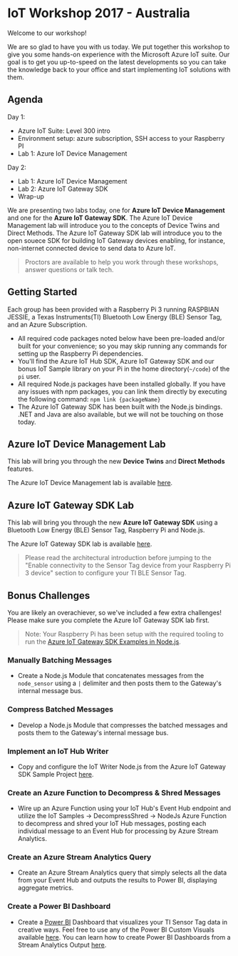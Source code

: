# IoT Workshop 2017 - Australia 

Welcome to our workshop! 

We are so glad to have you with us today. We put together this workshop to give you some hands-on experience with the Microsoft Azure IoT suite. Our goal is to get you up-to-speed on the latest developments so you can take the knowledge back to your office and start implementing IoT solutions with them.

## Agenda
Day 1: 
- Azure IoT Suite: Level 300 intro 
- Environment setup: azure subscription, SSH access to your Raspberry PI
- Lab 1: Azure IoT Device Management

Day 2:
- Lab 1: Azure IoT Device Management
- Lab 2: Azure IoT Gateway SDK
- Wrap-up

We are presenting two labs today, one for **Azure IoT Device Management** and 
one for the **Azure IoT Gateway SDK**.  The Azure IoT Device Management lab will introduce you to the concepts of Device Twins and Direct Methods. The Azure IoT Gateway SDK lab will introduce you to the open souece SDK for building IoT Gateway devices enabling, for instance, non-internet connected device to send data to Azure IoT. 

> Proctors are available to help you work through these workshops, answer questions or talk tech.

## Getting Started
Each group has been provided with a Raspberry Pi 3 running RASPBIAN JESSIE, a Texas Instruments(TI) 
Bluetooth Low Energy (BLE) Sensor Tag, and an Azure Subscription.  

- All required code packages noted below have been pre-loaded and/or built for 
your convenience; so you may skip running any commands for setting up the Raspberry Pi dependencies.  
- You'll find 
the Azure IoT Hub SDK, Azure IoT Gateway SDK and our bonus IoT Sample library on your Pi in the home directory(`~/code`) of the `pi` user.
- All required Node.js packages have been installed globally. If you have any issues with npm packages, you can link them directly by executing the following command: `npm link {packageName}`
- The Azure IoT Gateway SDK has been built with the Node.js bindings. .NET and Java are also available, but we will not be touching on those today.  

## Azure IoT Device Management Lab

This lab will bring you through the new **Device Twins** and **Direct Methods** features. 

The Azure IoT Device Management lab is available [here](https://github.com/Azure/azure-iot-sdks/tree/mvp_summit/c/serializer/samples/devicetwin_configupdate#how-to-update-configuration-and-reboot-an-iot-device-with-azure-iot-device-twins). 


## Azure IoT Gateway SDK Lab 

This lab will bring you through the new **Azure IoT Gateway SDK** using a Bluetooth Low Energy (BLE) Sensor Tag, Raspberry Pi and Node.js.

The Azure IoT Gateway SDK lab is available [here](iot-hub-gateway-sdk-physical-device.md).


>Please read the architectural introduction before jumping to the "Enable connectivity to the Sensor Tag device from your Raspberry Pi 3 device"
section to configure your TI BLE Sensor Tag.

## Bonus Challenges

You are likely an overachiever, so we've included a few extra challenges!  Please make sure you complete the Azure IoT Gateway SDK lab first.

> Note: Your Raspberry Pi has been setup with the required tooling 
to run the [Azure IoT Gateway SDK Examples in Node.js](https://github.com/Azure/azure-iot-gateway-sdk/blob/master/doc/nodejs_how_to.md#linux-1).

### Manually Batching Messages
- Create a Node.js Module that concatenates messages from the `node_sensor` using 
a `|` delimiter and then posts them to the Gateway's internal message bus. 

### Compress Batched Messages  
- Develop a Node.js Module that compresses the batched messages and posts them to 
the Gateway's internal message bus.

### Implement an IoT Hub Writer
- Copy and configure the IoT Writer Node.js from the Azure IoT Gateway SDK Sample Project [here](https://github.com/Azure/azure-iot-gateway-sdk/blob/master/samples/nodejs_simple_sample/nodejs_modules/iothub_writer.js).

### Create an Azure Function to Decompress & Shred Messages
- Wire up an Azure Function using your IoT Hub's Event Hub endpoint and utilize 
the IoT Samples -> DecompressShred -> NodeJs Azure Function to decompress and 
shred your IoT Hub messages, posting each individual message to an Event Hub for 
processing by Azure Stream Analytics.

### Create an Azure Stream Analytics Query
- Create an Azure Stream Analytics query that simply selects all the data from your 
Event Hub and outputs the results to Power BI, displaying aggregate metrics.

### Create a Power BI Dashboard
- Create a [Power BI](http://app.powerbi.com) Dashboard that visualizes your TI Sensor Tag data in creative ways.  Feel free to use any of the Power BI Custom Visuals available [here](http://visuals.powerbi.com). You can learn how to create Power BI Dashboards from a Stream Analytics Output [here](https://azure.microsoft.com/en-us/documentation/articles/stream-analytics-power-bi-dashboard/).
